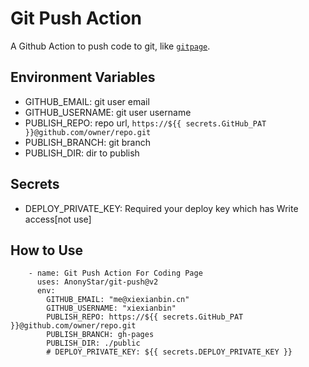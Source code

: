 # Git Push Action

A Github Action to push code to git, like [`gitpage`](https://pages.github.com/).

## Environment Variables

- GITHUB_EMAIL: git user email
- GITHUB_USERNAME: git user username
- PUBLISH_REPO: repo url, `https://${{ secrets.GitHub_PAT }}@github.com/owner/repo.git`
- PUBLISH_BRANCH: git branch
- PUBLISH_DIR: dir to publish

## Secrets

- DEPLOY_PRIVATE_KEY: Required your deploy key which has Write access[not use]

## How to Use

```
    - name: Git Push Action For Coding Page
      uses: AnonyStar/git-push@v2
      env:
        GITHUB_EMAIL: "me@xiexianbin.cn"
        GITHUB_USERNAME: "xiexianbin"
        PUBLISH_REPO: https://${{ secrets.GitHub_PAT }}@github.com/owner/repo.git
        PUBLISH_BRANCH: gh-pages
        PUBLISH_DIR: ./public
        # DEPLOY_PRIVATE_KEY: ${{ secrets.DEPLOY_PRIVATE_KEY }}
```
